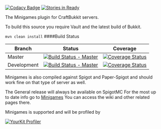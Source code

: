 [![Codacy Badge](https://api.codacy.com/project/badge/Grade/9ebc703ec975419ebe693158241259cd)](https://app.codacy.com/app/Narimm/Minigames?utm_source=github.com&utm_medium=referral&utm_content=AddstarMC/Minigames&utm_campaign=Badge_Grade_Settings)
[![Stories in Ready](https://badge.waffle.io/AddstarMC/Minigames.png?label=ready&title=Ready)](https://waffle.io/AddstarMC/Minigames?utm_source=badge)
 
The Minigames plugin for CraftBukkit servers.

To build this source you require Vault and the latest build of Bukkit.

`mvn clean install`
####Build Status

Branch|Status|Coverage|
------|------|------|
|Master|[![Build Status - Master](https://travis-ci.org/AddstarMC/Minigames.svg?branch=master)](https://travis-ci.org/AddstarMC/Minigames)|[![Coverage Status](https://coveralls.io/repos/github/AddstarMC/Minigames/badge.svg?branch=master)](https://coveralls.io/github/AddstarMC/Minigames?branch=master)| 
|Development|[![Build Status - Master](https://travis-ci.org/AddstarMC/Minigames.svg?branch=dev)](https://travis-ci.org/AddstarMC/Minigames)|[![Coverage Status](https://coveralls.io/repos/github/AddstarMC/Minigames/badge.svg?branch=dev)](https://coveralls.io/github/AddstarMC/Minigames?branch=dev)

Minigames is also compiled against Spigot and  Paper-Spigot
and should work fine on that type of server as well.

The General release will always be available on SpigotMC
For the most up to date info go to [Minigames](https://minigames.addstar.com.au)  You can access the wiki and other related pages there.

Minigames is supported and will be profiled by

[![YourKit Profiler](https://www.yourkit.com/images/yklogo.png)](https://www.yourkit.com/java/profiler/)


